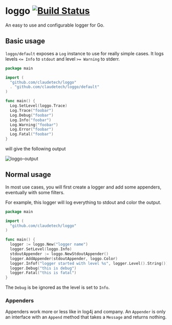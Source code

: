 # loggo [![Build Status](https://travis-ci.org/claudetech/loggo.svg?branch=master)](https://travis-ci.org/claudetech/loggo)

An easy to use and configurable logger for Go.

## Basic usage

`loggo/default` exposes a `Log` instance to use for
really simple cases.
It logs levels `<= Info` to `stdout` and level `>= Warning`
to stderr.

```go
package main

import (
  "github.com/claudetech/loggo"
  . "github.com/claudetech/loggo/default"
)

func main() {
  Log.SetLevel(loggo.Trace)
  Log.Trace("foobar")
  Log.Debug("foobar")
  Log.Info("foobar")
  Log.Warning("foobar")
  Log.Error("foobar")
  Log.Fatal("foobar")
}
```

will give the following output

![loggo-output](http://res.cloudinary.com/dtdu3sqtl/image/upload/v1413182891/loggo_b2iw6n.png)


## Normal usage

In most use cases, you will first create a logger and
add some appenders, eventually with some filters.

For example, this logger will log everything to stdout and color
the output.

```go
package main

import (
  "github.com/claudetech/loggo"
)

func main() {
  logger := loggo.New("logger name")
  logger.SetLevel(loggo.Info)
  stdoutAppender := loggo.NewStdoutAppender()
  logger.AddAppender(stdoutAppender, loggo.Color)
  logger.Infof("logger started with level %s", logger.Level().String())
  logger.Debug("this is debug")
  logger.Fatal("this is fatal")
}
```

The `Debug` is be ignored as the level is set to `Info`.

### Appenders

Appenders work more or less like in log4j and company.
An `Appender` is only an interface with an `Append` method
that takes a `Message` and returns nothing.
